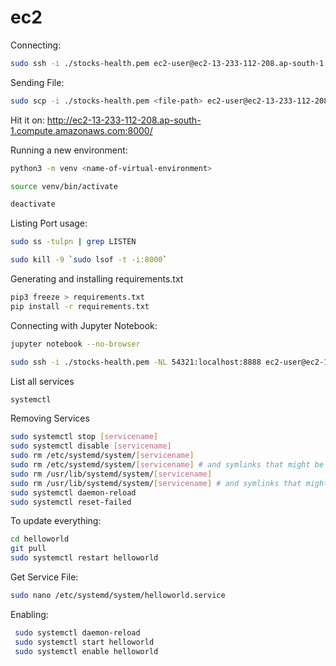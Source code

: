 # ec2

Connecting:

```bash
sudo ssh -i ./stocks-health.pem ec2-user@ec2-13-233-112-208.ap-south-1.compute.amazonaws.com
```

Sending File:

```bash
sudo scp -i ./stocks-health.pem <file-path> ec2-user@ec2-13-233-112-208.ap-south-1.compute.amazonaws.com:~/test
```

Hit it on: <http://ec2-13-233-112-208.ap-south-1.compute.amazonaws.com:8000/>

Running a new environment:

```bash
python3 -m venv <name-of-virtual-environment>

source venv/bin/activate

deactivate
```

Listing Port usage:

```bash
sudo ss -tulpn | grep LISTEN

sudo kill -9 `sudo lsof -t -i:8000`
```

Generating and installing requirements.txt

```bash
pip3 freeze > requirements.txt
pip install -r requirements.txt
```

Connecting with Jupyter Notebook:

```bash
jupyter notebook --no-browser

sudo ssh -i ./stocks-health.pem -NL 54321:localhost:8888 ec2-user@ec2-13-233-112-208.ap-south-1.compute.amazonaws.com
```

List all services

```bash
systemctl
```

Removing Services

```bash
sudo systemctl stop [servicename]
sudo systemctl disable [servicename]
sudo rm /etc/systemd/system/[servicename]
sudo rm /etc/systemd/system/[servicename] # and symlinks that might be related
sudo rm /usr/lib/systemd/system/[servicename]
sudo rm /usr/lib/systemd/system/[servicename] # and symlinks that might be related
sudo systemctl daemon-reload
sudo systemctl reset-failed
```

To update everything:

```bash
cd helloworld
git pull
sudo systemctl restart helloworld
```

Get Service File:

```bash
sudo nano /etc/systemd/system/helloworld.service
```

Enabling:

```bash
 sudo systemctl daemon-reload
 sudo systemctl start helloworld
 sudo systemctl enable helloworld
```
